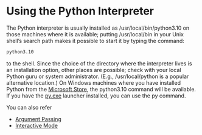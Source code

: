 # Using the Python Interpreter
The Python interpreter is usually installed as /usr/local/bin/python3.10 on those machines where it is available; putting /usr/local/bin in your Unix shell’s search path makes it possible to start it by typing the command:
```bash
python3.10
```
to the shell. Since the choice of the directory where the interpreter lives is an installation option, other places are possible; check with your local Python guru or system administrator. (E.g., /usr/local/python is a popular alternative location.)
On Windows machines where you have installed Python from the [Microsoft Store](https://docs.python.org/3/using/windows.html#windows-store), the python3.10 command will be available. 
If you have the [py.exe](https://docs.python.org/3/using/windows.html#launcher) launcher installed, you can use the py command. 

You can also refer
* [Argument Passing](https://docs.python.org/3/tutorial/interpreter.html#argument-passing)
* [Interactive Mode](https://docs.python.org/3/tutorial/appendix.html#tut-interac)

